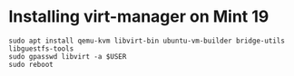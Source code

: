 # Installing virt-manager on Mint 19

```
sudo apt install qemu-kvm libvirt-bin ubuntu-vm-builder bridge-utils libguestfs-tools
sudo gpasswd libvirt -a $USER
sudo reboot
```
